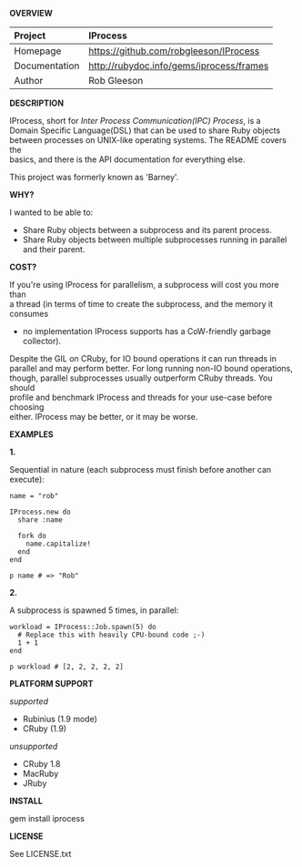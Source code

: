 __OVERVIEW__


| Project         | IProcess    
|:----------------|:--------------------------------------------------
| Homepage        | https://github.com/robgleeson/IProcess
| Documentation   | http://rubydoc.info/gems/iprocess/frames 
| Author          | Rob Gleeson             


__DESCRIPTION__

  IProcess, short for _Inter Process Communication(IPC) Process_, is a    
  Domain Specific Language(DSL) that can be used to share Ruby objects     
  between processes on UNIX-like operating systems. The README covers the   
  basics, and there is the API documentation for everything else.

  This project was formerly known as 'Barney'.

__WHY?__

I wanted to be able to:  

* Share Ruby objects between a subprocess and its parent process.
* Share Ruby objects between multiple subprocesses running in parallel and their parent.  

 
__COST?__
     
  If you're using IProcess for parallelism, a subprocess will cost you more than   
  a thread (in terms of time to create the subprocess, and the memory it consumes   
  - no implementation IProcess supports has a CoW-friendly garbage collector).  

  Despite the GIL on CRuby, for IO bound operations it can run threads in  
  parallel and may perform better. For long running non-IO bound operations,  
  though, parallel subprocesses usually outperform CRuby threads. You should   
  profile and benchmark IProcess and threads for your use-case before choosing   
  either. IProcess may be better, or it may be worse.  

__EXAMPLES__

__1.__

Sequential in nature (each subprocess must finish before another can execute):

    name = "rob"

    IProcess.new do
      share :name
      
      fork do 
        name.capitalize!
      end
    end

    p name # => "Rob"
    
__2.__

A subprocess is spawned 5 times, in parallel:

    workload = IProcess::Job.spawn(5) do
      # Replace this with heavily CPU-bound code ;-) 
      1 + 1
    end

    p workload # [2, 2, 2, 2, 2]

__PLATFORM SUPPORT__

_supported_

  * Rubinius (1.9 mode) 
  * CRuby (1.9)

_unsupported_
  
  * CRuby 1.8
  * MacRuby
  * JRuby

__INSTALL__

  gem install iprocess

__LICENSE__

  
  See LICENSE.txt


 
